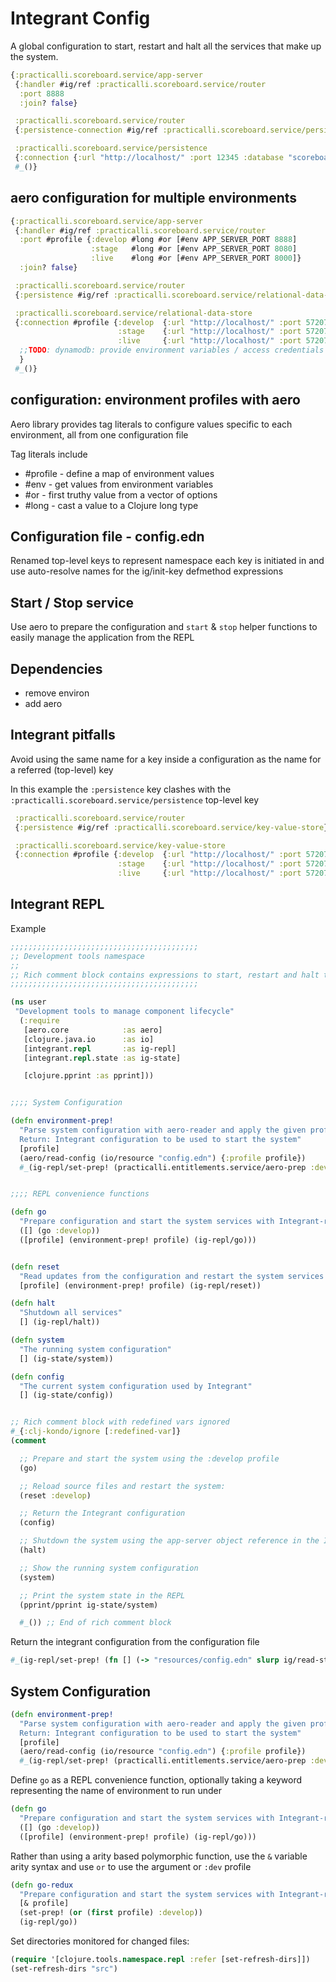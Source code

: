 # Integrant Config

A global configuration to start, restart and halt all the services that make up the system.

```clojure
{:practicalli.scoreboard.service/app-server
 {:handler #ig/ref :practicalli.scoreboard.service/router
  :port 8888
  :join? false}

 :practicalli.scoreboard.service/router
 {:persistence-connection #ig/ref :practicalli.scoreboard.service/persistence}

 :practicalli.scoreboard.service/persistence
 {:connection {:url "http://localhost/" :port 12345 :database "scoreboard"}}
 #_()}
```

## aero configuration for multiple environments



```clojure
{:practicalli.scoreboard.service/app-server
 {:handler #ig/ref :practicalli.scoreboard.service/router
  :port #profile {:develop #long #or [#env APP_SERVER_PORT 8888]
                  :stage   #long #or [#env APP_SERVER_PORT 8080]
                  :live    #long #or [#env APP_SERVER_PORT 8000]}
  :join? false}

 :practicalli.scoreboard.service/router
 {:persistence #ig/ref :practicalli.scoreboard.service/relational-data-store}

 :practicalli.scoreboard.service/relational-data-store
 {:connection #profile {:develop  {:url "http://localhost/" :port 57207 :database "customer-entitlements-develop"}
                        :stage    {:url "http://localhost/" :port 57207 :database "customer-entitlements-stage"}
                        :live     {:url "http://localhost/" :port 57207 :database "customer-entitlements"}}
  ;;TODO: dynamodb: provide environment variables / access credentials for all environments
  }
 #_()}

```

## configuration: environment profiles with aero

Aero library provides tag literals to configure values specific to each
environment, all from one configuration file

Tag literals include

* #profile - define a map of environment values
* #env - get values from environment variables
* #or - first truthy value from a vector of options
* #long - cast a value to a Clojure long type

## Configuration file - config.edn

Renamed top-level keys to represent namespace each key is initiated in and use auto-resolve names for the ig/init-key defmethod expressions

## Start / Stop service
Use aero to prepare the configuration and `start` & `stop` helper functions to easily manage the application from the REPL

## Dependencies
- remove environ
- add aero

## Integrant pitfalls

Avoid using the same name for a key inside a configuration as the name for a referred (top-level) key

In this example the `:persistence` key clashes with the `:practicalli.scoreboard.service/persistence` top-level key

```clojure
 :practicalli.scoreboard.service/router
 {:persistence #ig/ref :practicalli.scoreboard.service/key-value-store}

 :practicalli.scoreboard.service/key-value-store
 {:connection #profile {:develop  {:url "http://localhost/" :port 57207 :database "customer-entitlements-develop"}
                        :stage    {:url "http://localhost/" :port 57207 :database "customer-entitlements-stage"}
                        :live     {:url "http://localhost/" :port 57207 :database "customer-entitlements"}}
```

## Integrant REPL

Example

```clojure
;;;;;;;;;;;;;;;;;;;;;;;;;;;;;;;;;;;;;;;;;;
;; Development tools namespace
;;
;; Rich comment block contains expressions to start, restart and halt the system
;;;;;;;;;;;;;;;;;;;;;;;;;;;;;;;;;;;;;;;;;;

(ns user
 "Development tools to manage component lifecycle"
  (:require
   [aero.core            :as aero]
   [clojure.java.io      :as io]
   [integrant.repl       :as ig-repl]
   [integrant.repl.state :as ig-state]

   [clojure.pprint :as pprint]))


;;;; System Configuration

(defn environment-prep!
  "Parse system configuration with aero-reader and apply the given profile values
  Return: Integrant configuration to be used to start the system"
  [profile]
  (aero/read-config (io/resource "config.edn") {:profile profile})
  #_(ig-repl/set-prep! (practicalli.entitlements.service/aero-prep :develop)))


;;;; REPL convenience functions

(defn go
  "Prepare configuration and start the system services with Integrant-repl"
  ([] (go :develop))
  ([profile] (environment-prep! profile) (ig-repl/go)))


(defn reset
  "Read updates from the configuration and restart the system services with Integrant-repl"
  [profile] (environment-prep! profile) (ig-repl/reset))

(defn halt
  "Shutdown all services"
  [] (ig-repl/halt))

(defn system
  "The running system configuration"
  [] (ig-state/system))

(defn config
  "The current system configuration used by Integrant"
  [] (ig-state/config))


;; Rich comment block with redefined vars ignored
#_{:clj-kondo/ignore [:redefined-var]}
(comment

  ;; Prepare and start the system using the :develop profile
  (go)

  ;; Reload source files and restart the system:
  (reset :develop)

  ;; Return the Integrant configuration
  (config)

  ;; Shutdown the system using the app-server object reference in the Integrant state
  (halt)

  ;; Show the running system configuration
  (system)

  ;; Print the system state in the REPL
  (pprint/pprint ig-state/system)

  #_()) ;; End of rich comment block
```


<!-- > TODO: investigate: setting directories - is this needed? -->


Return the integrant configuration from the configuration file

```clojure
#_(ig-repl/set-prep! (fn [] (-> "resources/config.edn" slurp ig/read-string)))
```

## System Configuration

```clojure
(defn environment-prep!
  "Parse system configuration with aero-reader and apply the given profile values
  Return: Integrant configuration to be used to start the system"
  [profile]
  (aero/read-config (io/resource "config.edn") {:profile profile})
  #_(ig-repl/set-prep! (practicalli.entitlements.service/aero-prep :develop)))

```

Define `go` as a REPL convenience function, optionally taking a keyword representing the name of environment to run under

```clojure
(defn go
  "Prepare configuration and start the system services with Integrant-repl"
  ([] (go :develop))
  ([profile] (environment-prep! profile) (ig-repl/go)))
```

Rather than using a arity based polymorphic function, use the `&` variable arity syntax and use `or` to use the argument or `:dev` profile

```clojure
(defn go-redux
  "Prepare configuration and start the system services with Integrant-repl"
  [& profile]
  (set-prep! (or (first profile) :develop))
  (ig-repl/go))
```

Set directories monitored for changed files:

```clojure
(require '[clojure.tools.namespace.repl :refer [set-refresh-dirs]])
(set-refresh-dirs "src")
```

<!-- TODO: Lambda Island minimal startup example -->
<!-- ## Minimal REPL startup time - Lambda Island -->
